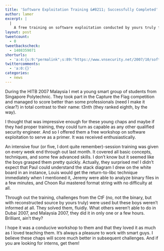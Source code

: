 ```yaml
---
title: 'Software Exploitation Training &#8211; Successfully Completed'
author: lamer
excerpt: |
  |
    A free training on software exploitation conducted by yours truly for Singapore Polytechnic students concluded last week and it was a total success.
layout: post
tweetcount:
  - 0
tweetbackscheck:
  - 1408359071
shorturls:
  - 'a:4:{s:9:"permalink";s:89:"https://www.vnsecurity.net/2007/10/software-exploitation-training-successfully-completed/";s:7:"tinyurl";s:26:"http://tinyurl.com/yan5x9r";s:4:"isgd";s:18:"http://is.gd/aOtkv";s:5:"bitly";s:20:"http://bit.ly/6yZRrY";}'
twittercomments:
  - 'a:0:{}'
categories:
  - news
---
```

During the HITB 2007 Malaysia I met a young smart group of students from Singapore Polytechnic. They took part in the Capture the Flag competition and managed to score better than some professionals (need I make it clear?) in total contrast to their name: t3nth (they ranked eighth, by the way).

I thought that was impressive enough for these young chaps and maybe if they had proper training, they could turn as capable as any other qualified security engineer. And so I offered them a free workshop on software exploitation to serve as a primer. It was received enthusiastically.

An intensive four (or five, I dont quite remember)-session training was given on every week end through out last month. It covered all basic concepts, techniques, and some few advanced skills. I don&#8217;t know but it seemed like the boys grasped them pretty quickly. Actually, they surprised me! I didn&#8217;t expect that Paul could understand the stack diagram I drew on the white board in an instance, Louis would get the return-to-libc technique immediately when I mentioned it, Jeremy were able to analyze binary files in a few minutes, and Choon Rui mastered format string with no difficulty at all.

Through out the training, challenges from the CtF (no, not the binary, but with reconstructed source by yours truly) were used but these boys weren&#8217;t informed at all. They solved them, fluidly. What others weren&#8217;t able to do in Dubai 2007, and Malaysia 2007, they did it in only one or a few hours. Brilliant, ain&#8217;t they?

I hope it was a conducive workshop to them and that they loved it as much as I loved teaching them. It&#8217;s always a pleasure to work with smart guys. I believe these chaps will score much better in subsequent challenges. And if you are looking for interns, get them!